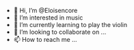 - 👋 Hi, I’m @Eloisencore
- 👀 I’m interested in music
- 🌱 I’m currently learning to play the violin
- 💞️ I’m looking to collaborate on ...
- 📫 How to reach me ...

<!---
Eloisencore/Eloisencore is a ✨ special ✨ repository because its `README.md` (this file) appears on your GitHub profile.
You can click the Preview link to take a look at your changes.
--->
